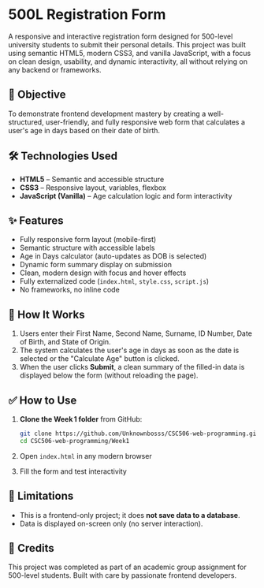# 500L Registration Form

A responsive and interactive registration form designed for 500-level university students to submit their personal details. This project was built using semantic HTML5, modern CSS3, and vanilla JavaScript, with a focus on clean design, usability, and dynamic interactivity, all without relying on any backend or frameworks.



## 🎯 Objective

To demonstrate frontend development mastery by creating a well-structured, user-friendly, and fully responsive web form that calculates a user's age in days based on their date of birth.




## 🛠️ Technologies Used

- **HTML5** – Semantic and accessible structure
- **CSS3** – Responsive layout, variables, flexbox
- **JavaScript (Vanilla)** – Age calculation logic and form interactivity



## ✨ Features

- Fully responsive form layout (mobile-first)
- Semantic structure with accessible labels
- Age in Days calculator (auto-updates as DOB is selected)
- Dynamic form summary display on submission
- Clean, modern design with focus and hover effects
- Fully externalized code (`index.html`, `style.css`, `script.js`)
- No frameworks, no inline code 


## 🧠 How It Works

1. Users enter their First Name, Second Name, Surname, ID Number, Date of Birth, and State of Origin.
2. The system calculates the user's age in days as soon as the date is selected or the "Calculate Age" button is clicked.
3. When the user clicks **Submit**, a clean summary of the filled-in data is displayed below the form (without reloading the page).

## ✅ How to Use

1. **Clone the Week 1 folder** from GitHub:

   ```bash
   git clone https://github.com/Unknownbosss/CSC506-web-programming.git
   cd CSC506-web-programming/Week1

   ```
2. Open `index.html` in any modern browser
3. Fill the form and test interactivity

## 🚫 Limitations

- This is a frontend-only project; it does **not save data to a database**.
- Data is displayed on-screen only (no server interaction).



## 📌 Credits

This project was completed as part of an academic group assignment for 500-level students. Built with care by passionate frontend developers.






